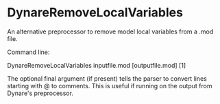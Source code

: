 DynareRemoveLocalVariables
==========================

An alternative preprocessor to remove model local variables from a .mod file.

Command line:

DynareRemoveLocalVariables inputfile.mod [outputfile.mod] [1]

The optional final argument (if present) tells the parser to convert lines starting with @ to comments.
This is useful if running on the output from Dynare's preprocessor.

